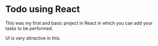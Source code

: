# Todo using React

This was my first and basic project in React in which you can add your tasks to be performed.

UI is very attractive in this.













































